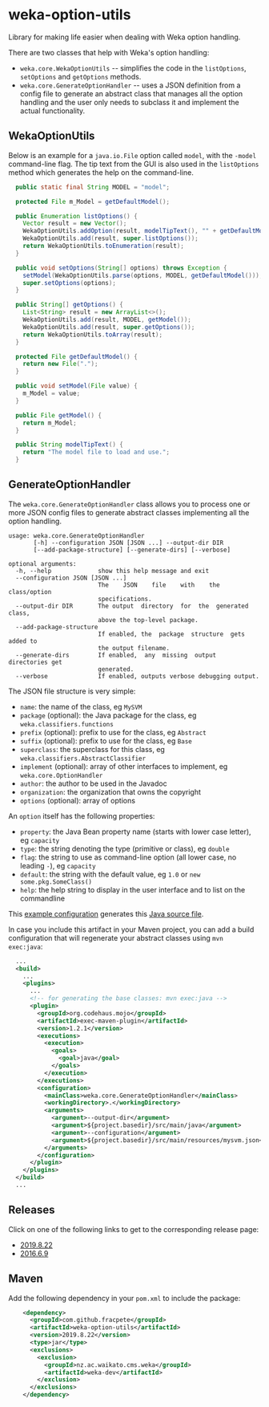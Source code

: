 # weka-option-utils

Library for making life easier when dealing with Weka option handling.

There are two classes that help with Weka's option handling:
* `weka.core.WekaOptionUtils` -- simplifies the code in the `listOptions`, 
 `setOptions` and `getOptions` methods.
* `weka.core.GenerateOptionHandler` -- uses a JSON definition from a config file 
  to generate an abstract class that manages all the option handling and the user 
  only needs to subclass it and implement the actual functionality. 


## WekaOptionUtils

Below is an example for a `java.io.File` option called `model`, with the `-model`
command-line flag. The tip text from the GUI is also used in the `listOptions`
method which generates the help on the command-line.

```java
  public static final String MODEL = "model";

  protected File m_Model = getDefaultModel(); 

  public Enumeration listOptions() {
    Vector result = new Vector();
    WekaOptionUtils.addOption(result, modelTipText(), "" + getDefaultModel(), MODEL);
    WekaOptionUtils.add(result, super.listOptions());
    return WekaOptionUtils.toEnumeration(result);
  }

  public void setOptions(String[] options) throws Exception {
    setModel(WekaOptionUtils.parse(options, MODEL, getDefaultModel()));
    super.setOptions(options);
  }

  public String[] getOptions() {
    List<String> result = new ArrayList<>();
    WekaOptionUtils.add(result, MODEL, getModel());
    WekaOptionUtils.add(result, super.getOptions());
    return WekaOptionUtils.toArray(result);
  }

  protected File getDefaultModel() {
    return new File(".");
  }

  public void setModel(File value) {
    m_Model = value;
  }

  public File getModel() {
    return m_Model;
  }

  public String modelTipText() {
    return "The model file to load and use.";
  }
```

## GenerateOptionHandler

The `weka.core.GenerateOptionHandler` class allows you to process one or more
JSON config files to generate abstract classes implementing all the option
handling.

```
usage: weka.core.GenerateOptionHandler
       [-h] --configuration JSON [JSON ...] --output-dir DIR
       [--add-package-structure] [--generate-dirs] [--verbose]

optional arguments:
  -h, --help             show this help message and exit
  --configuration JSON [JSON ...]
                         The    JSON    file    with    the    class/option
                         specifications.
  --output-dir DIR       The output  directory  for  the  generated  class,
                         above the top-level package.
  --add-package-structure
                         If enabled, the  package  structure  gets added to
                         the output filename.
  --generate-dirs        If enabled,  any  missing  output  directories get
                         generated.
  --verbose              If enabled, outputs verbose debugging output.
```

The JSON file structure is very simple:
* `name`: the name of the class, eg `MySVM`
* `package` (optional): the Java package for the class, eg `weka.classifiers.functions`
* `prefix` (optional): prefix to use for the class, eg `Abstract`
* `suffix` (optional): prefix to use for the class, eg `Base`
* `superclass`: the superclass for this class, eg `weka.classifiers.AbstractClassifier`
* `implement` (optional): array of other interfaces to implement, eg `weka.core.OptionHandler`
* `author`: the author to be used in the Javadoc
* `organization`: the organization that owns the copyright
* `options` (optional): array of options

An `option` itself has the following properties:
* `property`: the Java Bean property name (starts with lower case letter), eg `capacity`
* `type`: the string denoting the type (primitive or class), eg `double`
* `flag`: the string to use as command-line option (all lower case, no leading `-`), eg `capacity`
* `default`: the string with the default value, eg `1.0` or `new some.pkg.SomeClass()`
* `help`: the help string to display in the user interface and to list on the commandline

This [example configuration](src/main/resources/mysvm.json) generates this
[Java source file](src/main/resources/AbstractMySVM.java).

In case you include this artifact in your Maven project, you can add a build
configuration that will regenerate your abstract classes using `mvn exec:java`:

```xml
  ...
  <build>
    ...
    <plugins>
      ...
      <!-- for generating the base classes: mvn exec:java -->
      <plugin>
        <groupId>org.codehaus.mojo</groupId>
        <artifactId>exec-maven-plugin</artifactId>
        <version>1.2.1</version>
        <executions>
          <execution>
            <goals>
              <goal>java</goal>
            </goals>
          </execution>
        </executions>
        <configuration>
          <mainClass>weka.core.GenerateOptionHandler</mainClass>
          <workingDirectory>.</workingDirectory>
          <arguments>
            <argument>--output-dir</argument>
            <argument>${project.basedir}/src/main/java</argument>
            <argument>--configuration</argument>
            <argument>${project.basedir}/src/main/resources/mysvm.json</argument>
          </arguments>
        </configuration>
      </plugin>
    </plugins>
  </build>
  ...
```

## Releases

Click on one of the following links to get to the corresponding release page:

* [2019.8.22](https://github.com/fracpete/weka-option-utils/releases/v2019.8.22)
* [2016.6.9](https://github.com/fracpete/weka-option-utils/releases/v2016.6.9)


## Maven

Add the following dependency in your `pom.xml` to include the package:

```xml
    <dependency>
      <groupId>com.github.fracpete</groupId>
      <artifactId>weka-option-utils</artifactId>
      <version>2019.8.22</version>
      <type>jar</type>
      <exclusions>
        <exclusion>
          <groupId>nz.ac.waikato.cms.weka</groupId>
          <artifactId>weka-dev</artifactId>
        </exclusion>
      </exclusions>
    </dependency>
```


